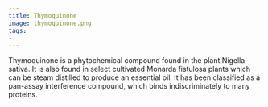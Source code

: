 ```yaml
---
title: Thymoquinone
image: thymoquinone.png
tags:
- 
---
```

Thymoquinone is a phytochemical compound found in the plant Nigella sativa. It is also found in select cultivated Monarda fistulosa plants which can be steam distilled to produce an essential oil. It has been classified as a pan-assay interference compound, which binds indiscriminately to many proteins.